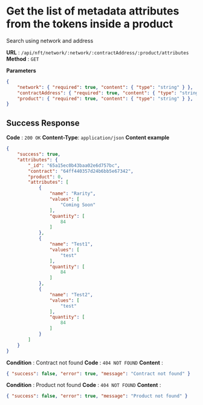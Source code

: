 # Get the list of metadata attributes from the tokens inside a product
Search using network and address

**URL** : `/api/nft/network/:network/:contractAddress/:product/attributes`
**Method** : `GET`

**Parameters**
```json
{
    "network": { "required": true, "content": { "type": "string" } },
    "contractAddress": { "required": true, "content": { "type": "string" } },
    "product": { "required": true, "content": { "type": "string" } },
}
```

## Success Response
**Code** : `200 OK`
**Content-Type**: `application/json`
**Content example**
```json
{
    "success": true,
    "attributes": {
        "_id": "65a15ec0b43baa02e6d757bc",
        "contract": "64ff440357d24b6bb5e67342",
        "product": 0,
        "attributes": [
            {
                "name": "Rarity",
                "values": [
                    "Coming Soon"
                ],
                "quantity": [
                    84
                ]
            },
            {
                "name": "Test1",
                "values": [
                    "test"
                ],
                "quantity": [
                    84
                ]
            },
            {
                "name": "Test2",
                "values": [
                    "test"
                ],
                "quantity": [
                    84
                ]
            }
        ]
    }
}
```

**Condition** : Contract not found
**Code** : `404 NOT FOUND`
**Content** : 
```json
{ "success": false, "error": true, "message": "Contract not found" }
```
**Condition** : Product not found
**Code** : `404 NOT FOUND`
**Content** : 
```json
{ "success": false, "error": true, "message": "Product not found" }
```